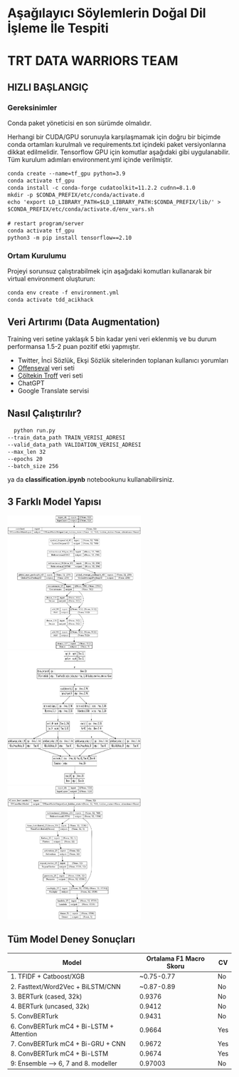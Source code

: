 # Aşağılayıcı Söylemlerin Doğal Dil İşleme İle Tespiti
# TRT DATA WARRIORS TEAM
## <b>HIZLI BAŞLANGIÇ</b>

### <b>Gereksinimler</b>
Conda paket yöneticisi en son sürümde olmalıdır.

Herhangi bir CUDA/GPU sorunuyla karşılaşmamak için doğru bir biçimde conda ortamları kurulmalı ve requirements.txt içindeki paket versiyonlarına dikkat edilmelidir. Tensorflow GPU için komutlar aşağıdaki gibi uygulanabilir. Tüm kurulum adımları environment.yml içinde verilmiştir. 

```shell
conda create --name=tf_gpu python=3.9
conda activate tf_gpu
conda install -c conda-forge cudatoolkit=11.2.2 cudnn=8.1.0
mkdir -p $CONDA_PREFIX/etc/conda/activate.d
echo 'export LD_LIBRARY_PATH=$LD_LIBRARY_PATH:$CONDA_PREFIX/lib/' > $CONDA_PREFIX/etc/conda/activate.d/env_vars.sh

# restart program/server
conda activate tf_gpu
python3 -m pip install tensorflow==2.10
```

### <b>Ortam Kurulumu</b>
Projeyi sorunsuz çalıştırabilmek için aşağıdaki komutları kullanarak bir virtual environment oluşturun:

```shell
conda env create -f environment.yml
conda activate tdd_acikhack
```
## Veri Artırımı (Data Augmentation)
Training veri setine yaklaşık 5 bin kadar yeni veri eklenmiş ve bu durum performansa 1.5-2 puan pozitif etki yapmıştır.
- Twitter, İnci Sözlük, Ekşi Sözlük sitelerinden toplanan kullanıcı yorumları
- <a href='https://coltekin.github.io/offensive-turkish/'>Offenseval</a> veri seti
- <a href='https://coltekin.github.io/offensive-turkish/'>Çöltekin Troff</a> veri seti 
- ChatGPT
- Google Translate servisi

## <b>Nasıl Çalıştırılır?</b>
```shell
  python run.py
--train_data_path TRAIN_VERISI_ADRESI
--valid_data_path VALIDATION_VERISI_ADRESI   
--max_len 32   
--epochs 20   
--batch_size 256
```
ya da <b>classification.ipynb</b> notebookunu kullanabilirsiniz.

## 3 Farklı Model Yapısı
<img src='./model_plot/first_model.png' width="300" height="300">
<img src='./model_plot/second_model.png' width="300" height="300">
<img src='./model_plot/third_model.png' width="300" height="300">

## <b>Tüm Model Deney Sonuçları</b>

| Model | Ortalama F1 Macro Skoru | CV |
| --- | --- | --- |
| 1. TFIDF + Catboost/XGB | ~0.75-0.77 | No
| 2. Fasttext/Word2Vec + BiLSTM/CNN | ~0.87-0.89 | No
| 3. BERTurk (cased, 32k) | 0.9376 | No
| 4. BERTurk (uncased, 32k) | 0.9412 | No 
| 5. ConvBERTurk | 0.9431 | No |
| 6. ConvBERTurk mC4 + Bi-LSTM + Attention| 0.9664 | Yes |
| 7. ConvBERTurk mC4 + Bi-GRU + CNN | 0.9672 | Yes |
| 8. ConvBERTurk mC4 + Bi-LSTM | 0.9674 | Yes |
| 9: Ensemble --> 6, 7 and 8. modeller | 0.97003 | No |



